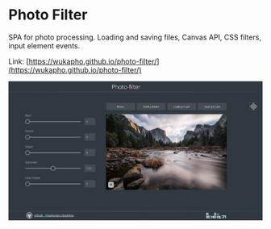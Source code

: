 # Photo Filter
SPA for photo processing. Loading and saving files, Canvas API, CSS filters, input element events.

Link: [https://wukapho.github.io/photo-filter/](https://wukapho.github.io/photo-filter/)

![Screenshot of Photo Filter](https://raw.githubusercontent.com/wukapho/photo-filter/main/photo-filter-screenshot.png)
